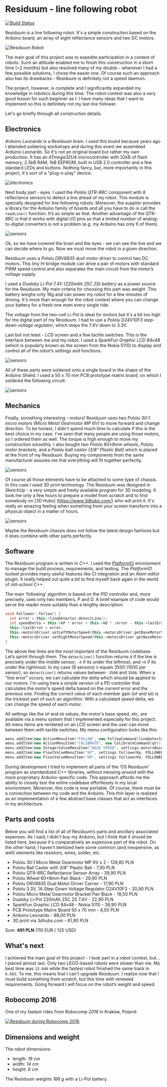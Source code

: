 # Residuum - line following robot

[![Build Status](https://travis-ci.org/konradhalas/residuum.svg?branch=master)](https://travis-ci.org/konradhalas/residuum)

Residuum is a line following robot. It's a simple construction based on the Arduino board, an array of eight reflectance sensors and two DC motors.

![Residuum Robot](/other/photos/photo_1.jpg?raw=true)

The main goal of this project was to expedite participation in a contest of robots. Such an attitude enabled me to finish this construction in a short time (~2 months) but also resolved many of my doubts - whenever I had a few possible solutions, I chose the easier one. Of course such an approach also has its drawbacks - Residuum is definitely not a speed daemon.

The project, however, is complete and I significantly expanded my knowledge in robotics during this time. The robot contest was also a very good lesson for such beginner as I. I have many ideas that I want to implement so this is definitely not my last line follower.

Let's go briefly through all construction details.

## Electronics

*Arduino Leonardo* is a Residuum brain. I used this board because years ago I attended soldering workshops and during this event we assembled Arduino Leonardo. So it's not an original board but rather my own production. It has an *ATmega32U4* microcontroller with 32kB of flash memory, 2.5kB RAM, 1kB EEPROM, built in USB 2.0 controller and a few standard LEDs and buttons. Nothing fancy, but, more importantly in this project, it's sort of a "plug-n-play" device.

![electronics](/other/photos/photo_electronics.jpg?raw=true)

Next body part - eyes. I used the *Pololu QTR-8RC* component with 8 reflectance sensors to detect a line ahead of my robot. This module is specially designed for line following robots. Moreover, the supplier provides a library for the Arduino family of boards and all you have to do is call the `readLine()` function. It’s as simple as that. Another advantage of the QTR-8RC is that it works with digital I/O pins so that a limited number of analog-to-digital converters is not a problem (e.g. my Arduino has only 6 of them).

![sensors](/other/photos/photo_sensors.jpg?raw=true)

Ok, so we have covered the brain and the eyes - we can see the line and we can decide where to go. Now we must move the robot in a given direction.

Residuum uses a *Pololu DRV8835 dual motor driver* to control two DC motors. This tiny H-bridge module can drive a pair of motors with standard PWM speed control and also separates the main circuit from the motor’s voltage supply.

I used a *Dualsky Li-Pol 7.4V (220mAh 25C 2S) battery* as a power source for the Residuum. My main criteria for choosing this part was weight. This battery weighs only 16g and can power my robot for a few minutes of driving. It's more than enough for the robot contest where you can change your battery for a fresh one even every single ride.

The voltage from the two-cell Li-Pol is ideal for motors but it's a bit too high for the digital part of my Residuum. I had to use a *Pololu D24V10F3 step-down voltage regulator*, which steps the 7.4V down to 3.3V.

Last but not least - LCD screen and a few tactile switches. This is the interface between me and my robot. I used a *SparkFun Graphic LCD 84x48* (which is popularly known as the screen from the Nokia 5110) to display and control all of the robot’s settings and functions.

![sensors](/other/photos/photo_board.jpg?raw=true)

All of these parts were soldered onto a single board in the shape of the Arduino Shield. I used a 50 x 70 mm PCB prototype matrix board, on which I soldered the following circuit:

![sensors](/other/schema.png?raw=true)

## Mechanics

Finally, something interesting - motors! Residuum uses two *Pololu 30:1 micro motors (Micro Metal Gearmotor MP 6V)* to move forward and change direction. To be honest, I didn't spend much time to calculate if this is the best choice in my case. I've seen that many people are using those motors, so I ordered them as well. The torque is high enough to move my construction smoothly. I also bought two *Pololu 60×8mm wheels*, *Pololu motor brackets*, and a *Pololu ball caster (3/8" Plastic Ball)* which is placed at the front of my Residuum. Buying my components from the same manufacturer assures me that everything will fit together perfectly.

![sensors](/other/photos/photo_mechanics.jpg?raw=true)

Of course all those elements have to be attached to some type of chassis. In this case I used 3D print technology. The Residuum was designed in *SketchUp* - a very simple and freely available program for 3D modeling. It took me only a few hours to prepare a model from scratch and to find somebody on [3D Hubs] (https://www.3dhubs.com/) who will print it. It's really an amazing feeling when something from your screen transform into a physical object in a matter of hours.

![sensors](/other/photos/photo_chassis_3d.gif?raw=true)

Maybe the Residuum chassis does not follow the latest design fashions but it does combine with other parts perfectly.

## Software

The Residuum program is written in *C++*. I used the [PlatformIO](http://platformio.org/) environment to manage the build process, requirements, and testing. The *PlatformIO* toolset provides many useful features like CI integration and an *Atom* editor plugin. It really helped out quite a bit to find myself back again in the world of old-school C++.

The main ‘following’ algorithm is based on the *PID controller* and, more precisely, uses only two members, P and D. A brief example of code would serve the reader more suitably than a lengthy description.

```cpp
void Follower::follow() {
  int error = this->lineDetector.detectLine();
  int speedDelta = this->kP * error + this->kD * (error - this->lastError);
  this->lastError = error;
  this->motorsDriver.setLeftMotorSpeed(this->motorsDriver.getBaseMotorSpeed() + speedDelta);
  this->motorsDriver.setRightMotorSpeed(this->motorsDriver.getBaseMotorSpeed() - speedDelta);
}
```

The above few lines are the most important of the Residuum codebase. Let’s sprint through them. The `detectLine()` function returns `0` if the line is precisely under the middle sensor, `-X` if its under the leftmost, and `+X` if its under the rightmost. In my case (8 sensors) `X` equals 3500 (1000 per sensor), so `detectLine()` returns values between `-3500` and `3500`. When a "line error" occurs, we can calculate the delta which should be applied to our motors. I'm using here a simple version of a PD controller that calculates the motor’s speed delta based on the current error and the previous one. Finding the correct value of each member gain (`kP` and `kD`) is the trickiest part of such an algorithm. With a calculated speed delta, we can change the speed of each motor.

All settings like the `kP` and `kD` values, the motor’s base speed, etc, are available via a menu system that I implemented especially for this project. All menu items are rendered on an LCD screen and the user can move between them with tactile switches. My menu configuration looks like this:


```cpp
menu.addItem(new ActionMenuItem("FOLLOW", new FollowCommand(lineDetector, motorsDriver, EDIT_BUTTON_PIN)));
menu.addItem(new ActionMenuItem("CALIBRATE", new CalibrateCommand(qtr)));
menu.addItem(new IntegerValueMenuItem("BASE SPEED", settings.motorsBaseSpeed, new UpdateMotorsBaseSpeedCommand()));
menu.addItem(new FloatValueMenuItem("KP", settings.followerKp, FOLLOWER_KP_BASE, new UpdateFollowerKpCommand()));
menu.addItem(new FloatValueMenuItem("KD", settings.followerKd, FOLLOWER_KD_BASE, new UpdateFollowerKdCommand()));
```

During development I tried to implement all parts of the ‘OS Residuum’ program as standardized C++ libraries, without messing around with the more proprietary Arduino-specific code. This approach affords me the ability to closely test the entire codebase effortlessly in my local environment. Moreover, this code is now portable. Of course, there must be a connection between my code and the Arduino. This thin layer is realized as an implementation of a few abstract base classes that act as interfaces in my architecture.

## Parts and costs

Below you will find a list of all of Residuum’s parts and ancillary associated expenses. As I said, I didn't buy my Arduino, but I think that it should be listed here, because it's comparatively an expensive part of the robot. On the other hand, I haven’t itemized here some common (and inexpensive, as well) elements like resistors, wires, solder, etc.

* Pololu 30:1 Micro Metal Gearmotor MP 6V x 2 - 129,80 PLN
* Pololu Ball Caster with 3/8" Plastic Ball - 7,90 PLN
* Pololu QTR-8RC Reflectance Sensor Array - 39,90 PLN
* Pololu Wheel 60×8mm Pair Black - 29,90 PLN
* Pololu DRV8835 Dual Motor Driver Carrier - 17,90 PLN
* Pololu 3.3V, 1A Step-Down Voltage Regulator D24V10F3 - 30,90 PLN
* Pololu Micro Metal Gearmotor Bracket Pair Black - 18,50 PLN
* Dualsky Li-Pol 220mAh 25C 2S 7.4V - 22,90 PLN
* SparkFun Graphic LCD 84x48 - Nokia 5110 - 38,90 PLN
* PCB Prototype Matrix Board 50 x 70 mm  - 4,50 PLN
* Arduino Leonardo - 88,00 PLN
* 3D print via 3dhubs.com - 61,90 PLN

Sum: **491 PLN** (110 EUR / 125 USD)

## What's next

I achieved the main goal of this project - I took part in a robot contest, but... I placed almost last. Only two LEGO-based robots were slower than me. My best time was `13.046` while the fastest robot finished the same track in `6.683`. To me, this means that I can't upgrade Residuum. I realize now that I must build something from scratch, but this time with renewed requirements. Going forward I will focus on the robot’s weight and speed.

## Robocomp 2016

One of my fastest rides from *Robocomp 2016* in Kraków, Poland:

[![Residuum during Robocomp 2016](https://img.youtube.com/vi/713GhhHsxbs/0.jpg)](https://www.youtube.com/watch?v=713GhhHsxbs)

## Dimensions and weight

The robot dimensions:

- length: *19 cm*
- width: *14 cm*
- height: *6 cm*

The Residuum weights *166 g* with a Li-Pol battery.
